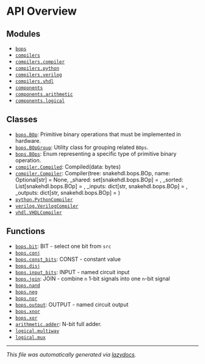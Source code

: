 <!-- markdownlint-disable -->

# API Overview

## Modules

- [`bops`](./bops.md#module-bops)
- [`compilers`](./compilers.md#module-compilers)
- [`compilers.compiler`](./compilers.compiler.md#module-compilerscompiler)
- [`compilers.python`](./compilers.python.md#module-compilerspython)
- [`compilers.verilog`](./compilers.verilog.md#module-compilersverilog)
- [`compilers.vhdl`](./compilers.vhdl.md#module-compilersvhdl)
- [`components`](./components.md#module-components)
- [`components.arithmetic`](./components.arithmetic.md#module-componentsarithmetic)
- [`components.logical`](./components.logical.md#module-componentslogical)

## Classes

- [`bops.BOp`](./bops.md#class-bop): Primitive binary operations that must be implemented in hardware.
- [`bops.BOpGroup`](./bops.md#class-bopgroup): Utility class for grouping related `BOps`.
- [`bops.BOps`](./bops.md#class-bops): Enum representing a specific type of primitive binary operation.
- [`compiler.Compiled`](./compilers.compiler.md#class-compiled): Compiled(data: bytes)
- [`compiler.Compiler`](./compilers.compiler.md#class-compiler): Compiler(tree: snakehdl.bops.BOp, name: Optional[str] = None, _shared: set[snakehdl.bops.BOp] = <factory>, _sorted: List[snakehdl.bops.BOp] = <factory>, _inputs: dict[str, snakehdl.bops.BOp] = <factory>, _outputs: dict[str, snakehdl.bops.BOp] = <factory>)
- [`python.PythonCompiler`](./compilers.python.md#class-pythoncompiler)
- [`verilog.VerilogCompiler`](./compilers.verilog.md#class-verilogcompiler)
- [`vhdl.VHDLCompiler`](./compilers.vhdl.md#class-vhdlcompiler)

## Functions

- [`bops.bit`](./bops.md#function-bit): BIT - select one bit from `src`
- [`bops.conj`](./bops.md#function-conj)
- [`bops.const_bits`](./bops.md#function-const_bits): CONST - constant value
- [`bops.disj`](./bops.md#function-disj)
- [`bops.input_bits`](./bops.md#function-input_bits): INPUT - named circuit input
- [`bops.join`](./bops.md#function-join): JOIN - combine `n` 1-bit signals into one `n`-bit signal
- [`bops.nand`](./bops.md#function-nand)
- [`bops.neg`](./bops.md#function-neg)
- [`bops.nor`](./bops.md#function-nor)
- [`bops.output`](./bops.md#function-output): OUTPUT - named circuit output
- [`bops.xnor`](./bops.md#function-xnor)
- [`bops.xor`](./bops.md#function-xor)
- [`arithmetic.adder`](./components.arithmetic.md#function-adder): N-bit full adder.
- [`logical.multiway`](./components.logical.md#function-multiway)
- [`logical.mux`](./components.logical.md#function-mux)


---

_This file was automatically generated via [lazydocs](https://github.com/ml-tooling/lazydocs)._
